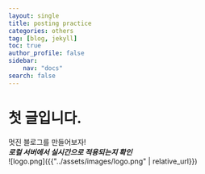 ```yaml
---
layout: single
title: posting practice
categories: others
tag: [blog, jekyll]
toc: true
author_profile: false
sidebar:
    nav: "docs"
search: false
---
```

# 첫 글입니다.
멋진 블로그를 만들어보자!
<br>
***로컬 서버에서 실시간으로 적용되는지 확인***
<br>
![logo.png]({{"../assets/images/logo.png" | relative_url}})